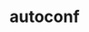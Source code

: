 ---
title: "autoconf"
layout: cache
categories: [package, v0.18.1]
meta: {"versions": ["2.69"], "compilers": ["gcc@=7.3.1", "gcc@=7.5.0", "gcc@=8.4.0"], "oss": ["amzn2", "ubuntu18.04"], "platforms": ["linux"], "targets": ["aarch64", "graviton2", "x86_64", "x86_64_v3", "x86_64_v4"], "stacks": ["aws-ahug", "aws-ahug-aarch64", "aws-isc", "aws-isc-aarch64", "build_systems", "data-vis-sdk", "e4s", "radiuss", "root", "tutorial"], "num_specs": 6, "num_specs_by_stack": {"aws-isc": 2, "root": 6, "aws-ahug": 2, "aws-isc-aarch64": 2, "aws-ahug-aarch64": 2, "data-vis-sdk": 1, "radiuss": 1, "tutorial": 2, "e4s": 1, "build_systems": 1}}
spec_details: [{"hash": "jnuutnicdirytrrvjycer774czy4n6v7", "compiler": "gcc@=7.3.1", "versions": ["2.69"], "os": "amzn2", "platform": "linux", "target": "x86_64_v4", "variants": ["patches=35c4492,7793209,a49dd5b"], "stacks": ["aws-isc", "root", "aws-ahug"], "size": "-", "tarball": "https://binaries.spack.io/releases/v0.18.1/build_cache/linux-amzn2-x86_64_v4/gcc-7.3.1/autoconf-2.69/linux-amzn2-x86_64_v4-gcc-7.3.1-autoconf-2.69-jnuutnicdirytrrvjycer774czy4n6v7.spack"}, {"hash": "ziydsxpzj6kjdjwfwp44emkrtwbtzvnn", "compiler": "gcc@=7.3.1", "versions": ["2.69"], "os": "amzn2", "platform": "linux", "target": "graviton2", "variants": ["patches=35c4492,7793209,a49dd5b"], "stacks": ["aws-isc-aarch64", "root", "aws-ahug-aarch64"], "size": "-", "tarball": "https://binaries.spack.io/releases/v0.18.1/build_cache/linux-amzn2-graviton2/gcc-7.3.1/autoconf-2.69/linux-amzn2-graviton2-gcc-7.3.1-autoconf-2.69-ziydsxpzj6kjdjwfwp44emkrtwbtzvnn.spack"}, {"hash": "hlj3ujmrsu5gs7uhfdotozzg6ipys45b", "compiler": "gcc@=7.5.0", "versions": ["2.69"], "os": "ubuntu18.04", "platform": "linux", "target": "x86_64", "variants": ["patches=35c4492,7793209,a49dd5b"], "stacks": ["data-vis-sdk", "radiuss", "root", "tutorial", "e4s", "build_systems"], "size": "-", "tarball": "https://binaries.spack.io/releases/v0.18.1/build_cache/linux-ubuntu18.04-x86_64/gcc-7.5.0/autoconf-2.69/linux-ubuntu18.04-x86_64-gcc-7.5.0-autoconf-2.69-hlj3ujmrsu5gs7uhfdotozzg6ipys45b.spack"}, {"hash": "gn52an6clihio34fej6jiqolboaqx5f7", "compiler": "gcc@=7.3.1", "versions": ["2.69"], "os": "amzn2", "platform": "linux", "target": "aarch64", "variants": ["patches=35c4492,7793209,a49dd5b"], "stacks": ["aws-isc-aarch64", "root", "aws-ahug-aarch64"], "size": "-", "tarball": "https://binaries.spack.io/releases/v0.18.1/build_cache/linux-amzn2-aarch64/gcc-7.3.1/autoconf-2.69/linux-amzn2-aarch64-gcc-7.3.1-autoconf-2.69-gn52an6clihio34fej6jiqolboaqx5f7.spack"}, {"hash": "7zxjjesn3dsrdrufngjsd6docug24t5c", "compiler": "gcc@=7.3.1", "versions": ["2.69"], "os": "amzn2", "platform": "linux", "target": "x86_64_v3", "variants": ["patches=35c4492,7793209,a49dd5b"], "stacks": ["aws-isc", "root", "aws-ahug"], "size": "-", "tarball": "https://binaries.spack.io/releases/v0.18.1/build_cache/linux-amzn2-x86_64_v3/gcc-7.3.1/autoconf-2.69/linux-amzn2-x86_64_v3-gcc-7.3.1-autoconf-2.69-7zxjjesn3dsrdrufngjsd6docug24t5c.spack"}, {"hash": "vtvkpesgwphtaypnqf22mvedsacvju7y", "compiler": "gcc@=8.4.0", "versions": ["2.69"], "os": "ubuntu18.04", "platform": "linux", "target": "x86_64", "variants": ["patches=35c4492,7793209,a49dd5b"], "stacks": ["tutorial", "root"], "size": "-", "tarball": "https://binaries.spack.io/releases/v0.18.1/build_cache/linux-ubuntu18.04-x86_64/gcc-8.4.0/autoconf-2.69/linux-ubuntu18.04-x86_64-gcc-8.4.0-autoconf-2.69-vtvkpesgwphtaypnqf22mvedsacvju7y.spack"}]
---